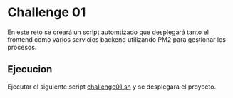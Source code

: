 # Challenge 01

 En este reto se creará un script automtizado que desplegará tanto el frontend como varios servicios backend utilizando PM2 para gestionar los procesos.


## Ejecucion

Ejecutar el siguiente script [challenge01.sh](/bash_scripting/challenge01/challenge01.sh) y se desplegara el proyecto.
